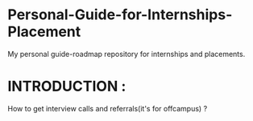 # Personal-Guide-for-Internships-Placement
My personal guide-roadmap repository for internships and placements.


# INTRODUCTION :

How to get interview calls and referrals(it's for offcampus) ?
